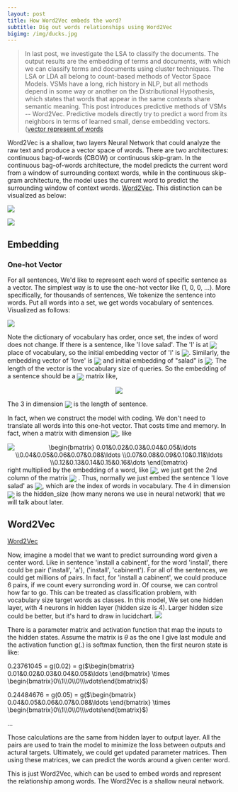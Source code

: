 ```yaml
---
layout: post
title: How Word2Vec embeds the word?
subtitle: Dig out words relationships using Word2Vec
bigimg: /img/ducks.jpg
---
```



> In last post, we investigate the LSA to classify the documents. The output results are the embedding of terms and documents, with which we can classify terms and documents using cluster techniques. The LSA or LDA all belong to count-based methods of Vector Space Models. VSMs have a long, rich history in NLP, but all methods depend in some way or another on the Distributional Hypothesis, which states that words that appear in the same contexts share semantic meaning. This post introduces predictive methods of VSMs -- Word2Vec. Predictive models directly try to predict a word from its neighbors in terms of learned small, dense embedding vectors. ([vector represent of words](https://www.tensorflow.org/tutorials/word2vec)

Word2Vec is a shallow, two layers Neural Network that could analyze the raw text and produce a vector space of words. There are two architectures:  continuous bag-of-words (CBOW) or continuous skip-gram.
In the continuous bag-of-words architecture, the model predicts the current word from a window of surrounding context words, while in the continuous skip-gram architecture, the model uses the current word to predict the surrounding window of context words. [Word2Vec](https://en.wikipedia.org/wiki/Word2vec). This distinction can be visualized as below:

![](https://ws4.sinaimg.cn/large/006tNc79gy1fi4sqss6gqj314i0d00u6.jpg)

![](https://ws4.sinaimg.cn/large/006tNc79gy1fi4sstuvphj31hq0hsabv.jpg)



## Embedding

### One-hot Vector

For all sentences, We'd like to represent each word of specific sentence as a vector. The simplest way is to use the one-hot vector like (1, 0, 0, ...). More specifically, for thousands of sentences, We tokenize the sentence into words. Put all words into a set, we get words vocabulary of sentences. Visualized as follows:

![](https://ws3.sinaimg.cn/large/006tNc79gy1fi4spntxt0j30u40cejrz.jpg)



Note the dictionary of vocabulary has order, once set, the index of word does not change. If there is a sentence, like 'I love salad'. The 'I' is at <img src="https://latex.codecogs.com/svg.latex?2_{nd}" align = "center" />
 place of vocabulary, so the initial embedding vector of 'I' is <img src="https://latex.codecogs.com/svg.latex?(0,&space;1,&space;0,&space;0,&space;\ldots)^T" align = "center" />. Similarly, the embedding vector of 'love' is <img src="https://latex.codecogs.com/svg.latex?(0,&space;0,&space;0,&space;1,&space;0,&space;\ldots)^T" align = "center" /> and initial embedding of "salad" is <img src="https://latex.codecogs.com/svg.latex?(0,&space;0,&space;0,&space;0,&space;0,&space;1&space;,\ldots)^T" align = "center" />. The length of the vector is the vocabulary size of queries. So the embedding of a sentence should be a <img src="https://latex.codecogs.com/svg.latex?vocab\_size&space;\times&space;3" align = "center" /> matrix like,

<div align = "center">
<img src="https://latex.codecogs.com/svg.latex?\begin{bmatrix}&space;0&0&0&space;\\&space;1&0&0&space;\\&space;0&0&0&space;\\0&1&0&space;\\0&0&0&space;\\&space;0&0&1\\\vdots&\vdots&\vdots&space;\end{bmatrix}"  align = "center" /> </div>
 


The 3 in dimension <img src="https://latex.codecogs.com/svg.latex?vocab\_size&space;\times&space;3" align = "center" /> is the length of sentence.

In fact, when we construct the model with coding. We don't need to translate all words into this one-hot vector. That costs time and memory. In fact, when a matrix with dimension <img src="https://latex.codecogs.com/svg.latex?4&space;\times&space;vocab\_size" align = "center" />, like 
<div align = "center">
<img src="https://latex.codecogs.com/svg.latex?\begin{bmatrix}&space;0.01&0.02&0.03&0.04&0.05&\ldots&space;\\0.04&0.05&0.06&0.07&0.08&\ldots&space;\\0.07&0.08&0.09&0.10&0.11&\ldots&space;\\0.12&0.13&0.14&0.15&0.16&\dots&space;\end{bmatrix}" title="\begin{bmatrix} 0.01&0.02&0.03&0.04&0.05&\ldots \\0.04&0.05&0.06&0.07&0.08&\ldots \\0.07&0.08&0.09&0.10&0.11&\ldots \\0.12&0.13&0.14&0.15&0.16&\dots \end{bmatrix}" />
</div>
right multiplied by the embedding of a word, like <img src="https://latex.codecogs.com/svg.latex?\begin{bmatrix}0&1&0&0&\ldots\end{bmatrix}^T" align = "center" />, we just get the 2nd column of the matrix <img src="https://latex.codecogs.com/svg.latex?\begin{bmatrix}0.02&0.05&0.08&0.13\end{bmatrix}^T" align = "center" />
. Thus, normally we just embed the sentence 'I love salad' as <img src="https://latex.codecogs.com/svg.latex?\begin{bmatrix}2&4&6&space;\end{bmatrix}^T" align = "center" />, which are the index of words in vocabulary. The 4 in dimension <img src="https://latex.codecogs.com/svg.latex?4&space;\times&space;vocab\_size" align = "center" /> is the hidden_size (how many nerons we use in neural network) that we will talk about later.


## Word2Vec

[Word2Vec](http://mccormickml.com/2016/04/19/word2vec-tutorial-the-skip-gram-model/)

Now, imagine a model that we want to predict surrounding word given a center word. Like in sentence 'install a cabinent', for the word 'install', there could be pair ('install', 'a'), ('install', 'cabinent'). For all of the sentences, we could get millions of pairs. In fact, for 'install a cabinent', we could produce 6 pairs, if we count every surronding word in. Of course, we can control how far to go. This can be treated as classification problem, with vocabulary size target words as classes. In this model, We set one hidden layer, with 4 neurons in hidden layer (hidden size is 4). Larger hidden size could be better, but it's hard to draw in lucidchart.
![](https://ws3.sinaimg.cn/large/006tNc79gy1fhxz2kbr2lj31hw0ssk0n.jpg)

<div style="page-break-before: always"></div>

There is a parameter matrix and activation function that map the inputs to the hidden states. Assume the matrix is $\theta$ as the one I give last module and the activation function g(.) is softmax function, then the first neuron state is like:

0.23761045 = g(0.02) = g($\begin{bmatrix} 0.01&0.02&0.03&0.04&0.05&\ldots
\end{bmatrix} \times \begin{bmatrix}0\\1\\0\\0\\\vdots\end{bmatrix}$)


0.24484676 = g(0.05) = g($\begin{bmatrix}
0.04&0.05&0.06&0.07&0.08&\ldots
\end{bmatrix} \times \begin{bmatrix}0\\1\\0\\0\\\vdots\end{bmatrix}$)

...

Those calculations are the same from hidden layer to output layer. All the pairs are used to train the model to minimize the loss between outputs and actural targets. Ultimately, we could get updated parameter matrices. Then using these matrices, we can predict the words around a given center word.

This is just Word2Vec, which can be used to embed words and represent the relationship among words. The Word2Vec is a shallow neural network.